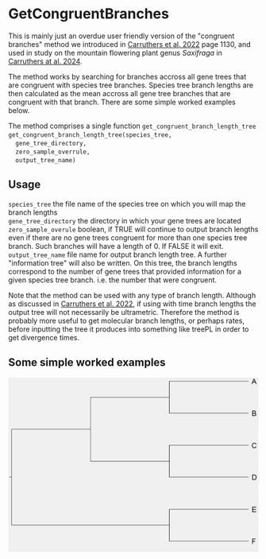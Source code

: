 # GetCongruentBranches
This is mainly just an overdue user friendly version of the "congruent branches" method we introduced in [Carruthers et al. 2022](https://watermark.silverchair.com/syac012.pdf?token=AQECAHi208BE49Ooan9kkhW_Ercy7Dm3ZL_9Cf3qfKAc485ysgAAA1QwggNQBgkqhkiG9w0BBwagggNBMIIDPQIBADCCAzYGCSqGSIb3DQEHATAeBglghkgBZQMEAS4wEQQMLVRBxN_T1E4Rpid1AgEQgIIDB6mA6fJRWo2boKy27GOH_kNs6y5UIkAlQIlwMRMjtcP6Bg320GQYU-bj1nnyg46G77lmD-ivBGZBtzvMKkZ72Z0Iq8Z1VqaBZDsvbn1FCmcdvcCmhBNNL5XW5EZCLvCCvZUR6RZ4tBDbx73Fc1KxsbPo6_3l-Hep1g4UjSf0rF8zic2_DnwIQpMvaxnc0wBdV83OCZ1x9y5hwlg7HOAN2QwyhTQGAWrRLN-OjthkfT45GYa9TwkZ15cYVrpXsyYzFlmwlnCRrd9cEzTE5nH8Xau7nYjjOPwyId4dKtRJoi5s300OCuxl-tq6bS9L-4uFEriI7c6QYUV-868oLpVD85LKsEmry_ufAkJl-KziD26xskpkTRdHtESQwzCUxzfE-XXMFKdgCLqwg-M76raYsp_fwGby4fogmd_DF2N1DKd1-kWzIcm20iBeZH6XK6PuN0dUOEIZu5p6qhprKlnxoX6evypqNTiaQ_0kHjUoCR05jHv9MIa_R9_TlyLC48VJ50GueW3aSRykhHRnR-X-QyxVKAdu7ydH_JdETnNhKJnQZoFpkjBkFnX8GyzSSUi6vcjlFq9acXaXSWSNDcnqeg2wWQQMBlrSD_85Xps7igom-LQPLxQOBkFZjELbyaYXqJXjPYl-O9DfE17t_c8Z3MkmOIi10TrQAQ7c6qkvtIUGXuwKhiQypzXiH1I4JLqvXxQC0RM6AcdsUmocBfsR1kYTSaL74Kp2bGNT6qRem8p8lfv_teuIRQv-LSyWY-Yi_PtZ1T11zaaELh51pYvB8EcFspkJb_1niZhGnv04NqiOiu-Dc4Es632zXg_pwjdYWn_HhHfZq21I2acsbHOCl3XEXXACoOuBM7zZ3WlKorFMygyp_U__Yjm0cnguCaslB0EvnTHVB6DjiC_ujG_-9d4QfOPOfpyU2xsbc0YKNPo6l3lnljW10HaWCtETnUeQWJBOGDxaaOzoxrG0P3e64Y94MAusRzGAOzI6mBzEAS4hXN8-_zn11ZGxiwPzXWRl72rDUQQQP1Y) page 1130, and used in study on the mountain flowering plant genus *Saxifraga* in [Carruthers at al. 2024](https://www.nature.com/articles/s41467-024-45289-w).

The method works by searching for branches accross all gene trees that are congruent with species tree branches. Species tree branch lengths are then calculated as the mean accross all gene tree branches that are congruent with that branch. There are some simple worked examples below.

The method comprises a single function `get_congruent_branch_length_tree`   
`get_congruent_branch_length_tree(species_tree,`  
`  gene_tree_directory,`  
`  zero_sample_overrule,`  
`  output_tree_name)`    
## Usage 
`species_tree` the file name of the species tree on which you will map the branch lengths  
`gene_tree_directory` the directory in which your gene trees are located  
`zero_sample_overule` boolean, if TRUE will continue to output branch lengths even if there are no gene trees congruent for more than one species tree branch. Such branches will have a length of 0. If FALSE it will exit.  
`output_tree_name` file name for output branch length tree. A further "information tree" will also be written. On this tree, the branch lengths correspond to the number of gene trees that provided information for a given species tree branch. i.e. the number that were congruent.  

Note that the method can be used with any type of branch length. Although as discussed in [Carruthers et al. 2022](https://watermark.silverchair.com/syac012.pdf?token=AQECAHi208BE49Ooan9kkhW_Ercy7Dm3ZL_9Cf3qfKAc485ysgAAA1QwggNQBgkqhkiG9w0BBwagggNBMIIDPQIBADCCAzYGCSqGSIb3DQEHATAeBglghkgBZQMEAS4wEQQMLVRBxN_T1E4Rpid1AgEQgIIDB6mA6fJRWo2boKy27GOH_kNs6y5UIkAlQIlwMRMjtcP6Bg320GQYU-bj1nnyg46G77lmD-ivBGZBtzvMKkZ72Z0Iq8Z1VqaBZDsvbn1FCmcdvcCmhBNNL5XW5EZCLvCCvZUR6RZ4tBDbx73Fc1KxsbPo6_3l-Hep1g4UjSf0rF8zic2_DnwIQpMvaxnc0wBdV83OCZ1x9y5hwlg7HOAN2QwyhTQGAWrRLN-OjthkfT45GYa9TwkZ15cYVrpXsyYzFlmwlnCRrd9cEzTE5nH8Xau7nYjjOPwyId4dKtRJoi5s300OCuxl-tq6bS9L-4uFEriI7c6QYUV-868oLpVD85LKsEmry_ufAkJl-KziD26xskpkTRdHtESQwzCUxzfE-XXMFKdgCLqwg-M76raYsp_fwGby4fogmd_DF2N1DKd1-kWzIcm20iBeZH6XK6PuN0dUOEIZu5p6qhprKlnxoX6evypqNTiaQ_0kHjUoCR05jHv9MIa_R9_TlyLC48VJ50GueW3aSRykhHRnR-X-QyxVKAdu7ydH_JdETnNhKJnQZoFpkjBkFnX8GyzSSUi6vcjlFq9acXaXSWSNDcnqeg2wWQQMBlrSD_85Xps7igom-LQPLxQOBkFZjELbyaYXqJXjPYl-O9DfE17t_c8Z3MkmOIi10TrQAQ7c6qkvtIUGXuwKhiQypzXiH1I4JLqvXxQC0RM6AcdsUmocBfsR1kYTSaL74Kp2bGNT6qRem8p8lfv_teuIRQv-LSyWY-Yi_PtZ1T11zaaELh51pYvB8EcFspkJb_1niZhGnv04NqiOiu-Dc4Es632zXg_pwjdYWn_HhHfZq21I2acsbHOCl3XEXXACoOuBM7zZ3WlKorFMygyp_U__Yjm0cnguCaslB0EvnTHVB6DjiC_ujG_-9d4QfOPOfpyU2xsbc0YKNPo6l3lnljW10HaWCtETnUeQWJBOGDxaaOzoxrG0P3e64Y94MAusRzGAOzI6mBzEAS4hXN8-_zn11ZGxiwPzXWRl72rDUQQQP1Y), if using with time branch lengths the output tree will not necessarily be ultrametric. Therefore the method is probably more useful to get molecular branch lengths, or perhaps rates, before inputting the tree it produces into something like treePL in order to get divergence times. 

## Some simple worked examples
![Alt text](images/congruent_1.png)












